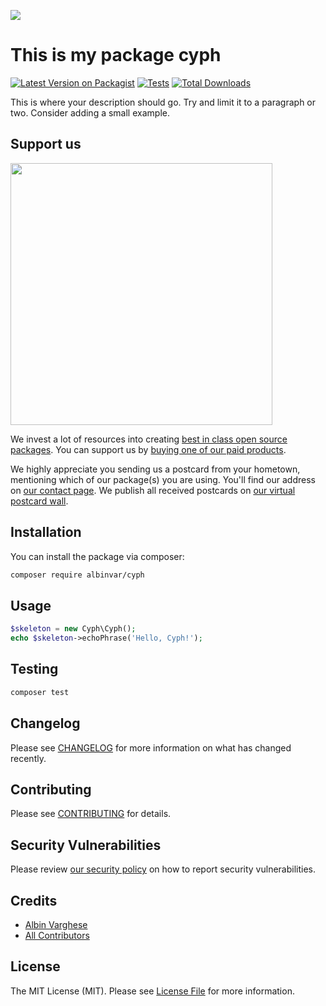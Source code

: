 
[<img src="https://github-ads.s3.eu-central-1.amazonaws.com/support-ukraine.svg?t=1" />](https://supportukrainenow.org)

# This is my package cyph

[![Latest Version on Packagist](https://img.shields.io/packagist/v/albinvar/cyph.svg?style=flat-square)](https://packagist.org/packages/albinvar/cyph)
[![Tests](https://github.com/albinvar/cyph/actions/workflows/run-tests.yml/badge.svg?branch=main)](https://github.com/albinvar/cyph/actions/workflows/run-tests.yml)
[![Total Downloads](https://img.shields.io/packagist/dt/albinvar/cyph.svg?style=flat-square)](https://packagist.org/packages/albinvar/cyph)

This is where your description should go. Try and limit it to a paragraph or two. Consider adding a small example.

## Support us

[<img src="https://github-ads.s3.eu-central-1.amazonaws.com/cyph.jpg?t=1" width="419px" />](https://spatie.be/github-ad-click/cyph)

We invest a lot of resources into creating [best in class open source packages](https://spatie.be/open-source). You can support us by [buying one of our paid products](https://spatie.be/open-source/support-us).

We highly appreciate you sending us a postcard from your hometown, mentioning which of our package(s) you are using. You'll find our address on [our contact page](https://spatie.be/about-us). We publish all received postcards on [our virtual postcard wall](https://spatie.be/open-source/postcards).

## Installation

You can install the package via composer:

```bash
composer require albinvar/cyph
```

## Usage

```php
$skeleton = new Cyph\Cyph();
echo $skeleton->echoPhrase('Hello, Cyph!');
```

## Testing

```bash
composer test
```

## Changelog

Please see [CHANGELOG](CHANGELOG.md) for more information on what has changed recently.

## Contributing

Please see [CONTRIBUTING](https://github.com/spatie/.github/blob/main/CONTRIBUTING.md) for details.

## Security Vulnerabilities

Please review [our security policy](../../security/policy) on how to report security vulnerabilities.

## Credits

- [Albin Varghese](https://github.com/albinvar)
- [All Contributors](../../contributors)

## License

The MIT License (MIT). Please see [License File](LICENSE.md) for more information.
